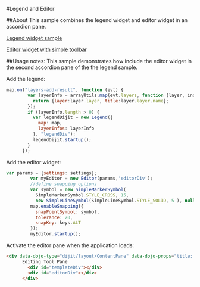 #Legend and Editor

##About
This sample combines the legend widget and editor widget in an accordion pane.

[Legend widget sample](https://developers.arcgis.com/javascript/jssamples/widget_legend.html)

[Editor widget with simple toolbar](https://developers.arcgis.com/javascript/jssamples/ed_simpletoolbar.html)


##Usage notes:
This sample demonstrates how include the editor widget in the second accordion pane of the the legend sample.

Add the legend:
```javascript
map.on("layers-add-result", function (evt) {
        var layerInfo = arrayUtils.map(evt.layers, function (layer, index) {
          return {layer:layer.layer, title:layer.layer.name};
        });
        if (layerInfo.length > 0) {
          var legendDijit = new Legend({
            map: map,
            layerInfos: layerInfo
          }, "legendDiv");
          legendDijit.startup();
        }
      });

```
Add the editor widget:
```javascript
var params = {settings: settings};
         var myEditor = new Editor(params,'editorDiv');
         //define snapping options
         var symbol = new SimpleMarkerSymbol(
           SimpleMarkerSymbol.STYLE_CROSS, 15,
           new SimpleLineSymbol(SimpleLineSymbol.STYLE_SOLID, 5 ), null);
         map.enableSnapping({
           snapPointSymbol: symbol,
           tolerance: 20,
           snapKey: keys.ALT
         });
         myEditor.startup();

```
Activate the editor pane when the application loads:
```html
<div data-dojo-type="dijit/layout/ContentPane" data-dojo-props="title:'Editing Tools', selected:true">
      Editing Tool Pane
        <div id="templateDiv"></div>
        <div id="editorDiv"></div>
      </div>
```
